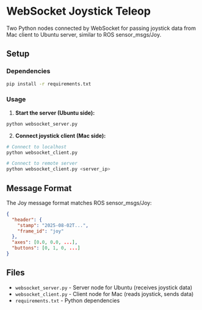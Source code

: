 # WebSocket Joystick Teleop

Two Python nodes connected by WebSocket for passing joystick data from Mac client to Ubuntu server, similar to ROS sensor_msgs/Joy.

## Setup

### Dependencies
```bash
pip install -r requirements.txt
```

### Usage

1. **Start the server (Ubuntu side):**
```bash
python websocket_server.py
```

2. **Connect joystick client (Mac side):**
```bash
# Connect to localhost
python websocket_client.py

# Connect to remote server
python websocket_client.py <server_ip>
```

## Message Format

The Joy message format matches ROS sensor_msgs/Joy:
```json
{
  "header": {
    "stamp": "2025-08-02T...",
    "frame_id": "joy"
  },
  "axes": [0.0, 0.0, ...],
  "buttons": [0, 1, 0, ...]
}
```

## Files

- `websocket_server.py` - Server node for Ubuntu (receives joystick data)
- `websocket_client.py` - Client node for Mac (reads joystick, sends data)
- `requirements.txt` - Python dependencies